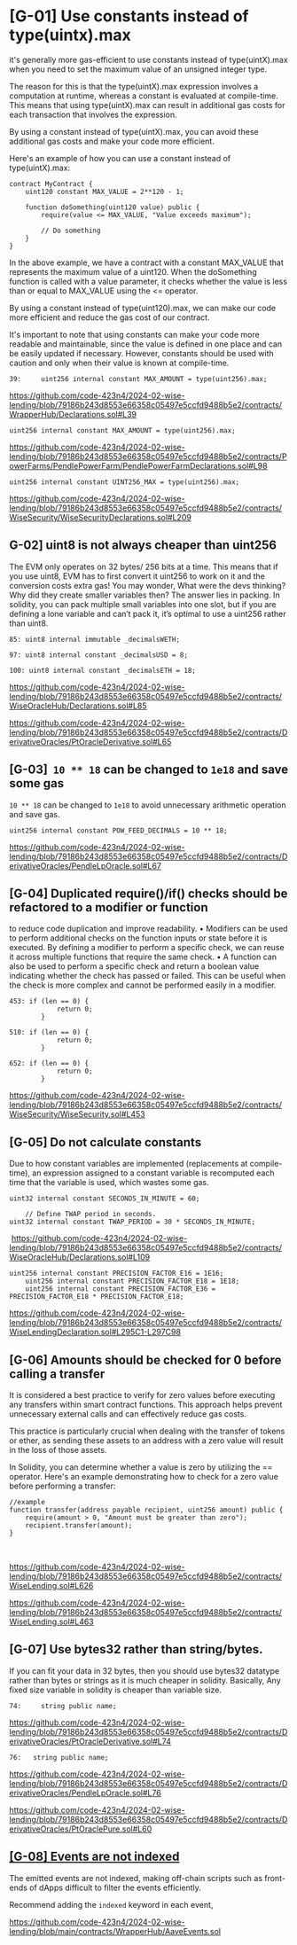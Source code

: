 # \[G-01\] Use constants instead of type(uintx).max

it's generally more gas-efficient to use constants instead of type(uintX).max when you need to set the maximum value of an unsigned integer type.

The reason for this is that the type(uintX).max expression involves a computation at runtime, whereas a constant is evaluated at compile-time. This means that using type(uintX).max can result in additional gas costs for each transaction that involves the expression.

By using a constant instead of type(uintX).max, you can avoid these additional gas costs and make your code more efficient.

Here's an example of how you can use a constant instead of type(uintX).max:

```
contract MyContract {
    uint120 constant MAX_VALUE = 2**120 - 1;
    
    function doSomething(uint120 value) public {
        require(value <= MAX_VALUE, "Value exceeds maximum");
        
        // Do something
    }
}
```

In the above example, we have a contract with a constant MAX\_VALUE that represents the maximum value of a uint120. When the doSomething function is called with a value parameter, it checks whether the value is less than or equal to MAX\_VALUE using the <= operator.

By using a constant instead of type(uint120).max, we can make our code more efficient and reduce the gas cost of our contract.

It's important to note that using constants can make your code more readable and maintainable, since the value is defined in one place and can be easily updated if necessary. However, constants should be used with caution and only when their value is known at compile-time.

```
39:     uint256 internal constant MAX_AMOUNT = type(uint256).max;
```

https://github.com/code-423n4/2024-02-wise-lending/blob/79186b243d8553e66358c05497e5ccfd9488b5e2/contracts/WrapperHub/Declarations.sol#L39

```
uint256 internal constant MAX_AMOUNT = type(uint256).max;
```

https://github.com/code-423n4/2024-02-wise-lending/blob/79186b243d8553e66358c05497e5ccfd9488b5e2/contracts/PowerFarms/PendlePowerFarm/PendlePowerFarmDeclarations.sol#L98

```
uint256 internal constant UINT256_MAX = type(uint256).max;
```

https://github.com/code-423n4/2024-02-wise-lending/blob/79186b243d8553e66358c05497e5ccfd9488b5e2/contracts/WiseSecurity/WiseSecurityDeclarations.sol#L209

## G-02\] uint8 is not always cheaper than uint256

The EVM only operates on 32 bytes/ 256 bits at a time. This means that if you use uint8, EVM has to first convert it uint256 to work on it and the conversion costs extra gas! You may wonder, What were the devs thinking? Why did they create smaller variables then? The answer lies in packing. In solidity, you can pack multiple small variables into one slot, but if you are defining a lone variable and can’t pack it, it’s optimal to use a uint256 rather than uint8.

```
85: uint8 internal immutable _decimalsWETH;

97: uint8 internal constant _decimalsUSD = 8;  

100: uint8 internal constant _decimalsETH = 18;
```

https://github.com/code-423n4/2024-02-wise-lending/blob/79186b243d8553e66358c05497e5ccfd9488b5e2/contracts/WiseOracleHub/Declarations.sol#L85

https://github.com/code-423n4/2024-02-wise-lending/blob/79186b243d8553e66358c05497e5ccfd9488b5e2/contracts/DerivativeOracles/PtOracleDerivative.sol#L65

## \[G-03\]  `10 ** 18` can be changed to `1e18` and save some gas

`10 ** 18` can be changed to `1e18` to avoid unnecessary arithmetic operation and save gas.

```
uint256 internal constant POW_FEED_DECIMALS = 10 ** 18;
```

https://github.com/code-423n4/2024-02-wise-lending/blob/79186b243d8553e66358c05497e5ccfd9488b5e2/contracts/DerivativeOracles/PendleLpOracle.sol#L67

## \[G-04\] Duplicated require()/if() checks should be refactored to a modifier or function

to reduce code duplication and improve readability. • Modifiers can be used to perform additional checks on the function inputs or state before it is executed. By defining a modifier to perform a specific check, we can reuse it across multiple functions that require the same check. • A function can also be used to perform a specific check and return a boolean value indicating whether the check has passed or failed. This can be useful when the check is more complex and cannot be performed easily in a modifier.

```
453: if (len == 0) {
            return 0;
        }
        
510: if (len == 0) {
            return 0;
        }

652: if (len == 0) {
            return 0;
        }
```

https://github.com/code-423n4/2024-02-wise-lending/blob/79186b243d8553e66358c05497e5ccfd9488b5e2/contracts/WiseSecurity/WiseSecurity.sol#L453

## \[G-05\] Do not calculate constants

Due to how constant variables are implemented (replacements at compile-time), an expression assigned to a constant variable is recomputed each time that the variable is used, which wastes some gas.

```
uint32 internal constant SECONDS_IN_MINUTE = 60;

    // Define TWAP period in seconds.
uint32 internal constant TWAP_PERIOD = 30 * SECONDS_IN_MINUTE;
```

&nbsp;https://github.com/code-423n4/2024-02-wise-lending/blob/79186b243d8553e66358c05497e5ccfd9488b5e2/contracts/WiseOracleHub/Declarations.sol#L109

```
uint256 internal constant PRECISION_FACTOR_E16 = 1E16;
    uint256 internal constant PRECISION_FACTOR_E18 = 1E18;
    uint256 internal constant PRECISION_FACTOR_E36 = PRECISION_FACTOR_E18 * PRECISION_FACTOR_E18;
```

https://github.com/code-423n4/2024-02-wise-lending/blob/79186b243d8553e66358c05497e5ccfd9488b5e2/contracts/WiseLendingDeclaration.sol#L295C1-L297C98

## \[G-06\] Amounts should be checked for 0 before calling a transfer

It is considered a best practice to verify for zero values before executing any transfers within smart contract functions. This approach helps prevent unnecessary external calls and can effectively reduce gas costs.

This practice is particularly crucial when dealing with the transfer of tokens or ether, as sending these assets to an address with a zero value will result in the loss of those assets.

In Solidity, you can determine whether a value is zero by utilizing the == operator. Here's an example demonstrating how to check for a zero value before performing a transfer:

```
//example 
function transfer(address payable recipient, uint256 amount) public {
    require(amount > 0, "Amount must be greater than zero");
    recipient.transfer(amount);
}
```

&nbsp;

https://github.com/code-423n4/2024-02-wise-lending/blob/79186b243d8553e66358c05497e5ccfd9488b5e2/contracts/WiseLending.sol#L626

https://github.com/code-423n4/2024-02-wise-lending/blob/79186b243d8553e66358c05497e5ccfd9488b5e2/contracts/WiseLending.sol#L463

## \[G-07\] Use bytes32 rather than string/bytes.

If you can fit your data in 32 bytes, then you should use bytes32 datatype rather than bytes or strings as it is much cheaper in solidity. Basically, Any fixed size variable in solidity is cheaper than variable size.

```
74:     string public name;
```

https://github.com/code-423n4/2024-02-wise-lending/blob/79186b243d8553e66358c05497e5ccfd9488b5e2/contracts/DerivativeOracles/PtOracleDerivative.sol#L74

```
76:   string public name;
```

https://github.com/code-423n4/2024-02-wise-lending/blob/79186b243d8553e66358c05497e5ccfd9488b5e2/contracts/DerivativeOracles/PendleLpOracle.sol#L76

https://github.com/code-423n4/2024-02-wise-lending/blob/79186b243d8553e66358c05497e5ccfd9488b5e2/contracts/DerivativeOracles/PtOraclePure.sol#L60

## <ins>\[G-08\] Events are not indexed</ins>

The emitted events are not indexed, making off-chain scripts such as front-ends of dApps difficult to filter the events efficiently.

Recommend adding the `indexed` keyword in each event,

https://github.com/code-423n4/2024-02-wise-lending/blob/main/contracts/WrapperHub/AaveEvents.sol